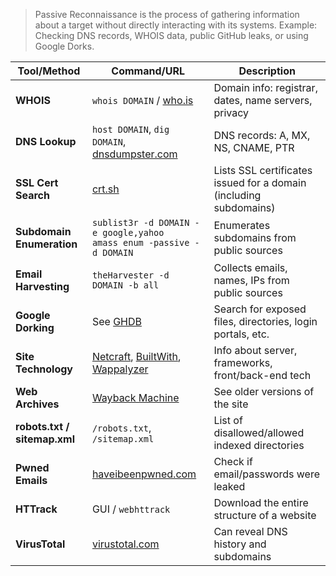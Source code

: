 
> Passive Reconnaissance is the process of gathering information about a target without directly interacting with its systems.
Example: Checking DNS records, WHOIS data, public GitHub leaks, or using Google Dorks.



| Tool/Method                  | Command/URL                                                                                                           | Description                                                       |
| ---------------------------- | --------------------------------------------------------------------------------------------------------------------- | ----------------------------------------------------------------- |
| **WHOIS**                    | `whois DOMAIN` / [who.is](https://who.is)                                                                             | Domain info: registrar, dates, name servers, privacy              |
| **DNS Lookup**               | `host DOMAIN`, `dig DOMAIN`, [dnsdumpster.com](https://dnsdumpster.com)                                               | DNS records: A, MX, NS, CNAME, PTR                                |
| **SSL Cert Search**          | [crt.sh](https://crt.sh)                                                                                              | Lists SSL certificates issued for a domain (including subdomains) |
| **Subdomain Enumeration**    | `sublist3r -d DOMAIN -e google,yahoo` <br> `amass enum -passive -d DOMAIN`                                            | Enumerates subdomains from public sources                         |
| **Email Harvesting**         | `theHarvester -d DOMAIN -b all`                                                                                       | Collects emails, names, IPs from public sources                   |
| **Google Dorking**           | See [GHDB](https://www.exploit-db.com/google-hacking-database)                                                        | Search for exposed files, directories, login portals, etc.        |
| **Site Technology**          | [Netcraft](https://sitereport.netcraft.com), [BuiltWith](https://builtwith.com), [Wappalyzer](https://wappalyzer.com) | Info about server, frameworks, front/back-end tech                |
| **Web Archives**             | [Wayback Machine](https://archive.org/web/)                                                                           | See older versions of the site                                    |
| **robots.txt / sitemap.xml** | `/robots.txt`, `/sitemap.xml`                                                                                         | List of disallowed/allowed indexed directories                    |
| **Pwned Emails**             | [haveibeenpwned.com](https://haveibeenpwned.com)                                                                      | Check if email/passwords were leaked                              |
| **HTTrack**                  | GUI / `webhttrack`                                                                                                    | Download the entire structure of a website                        |
| **VirusTotal**               | [virustotal.com](https://www.virustotal.com)                                                                          | Can reveal DNS history and subdomains                             |
